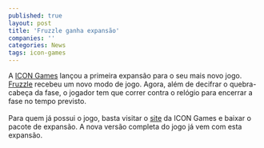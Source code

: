 ```yaml
---
published: true
layout: post
title: 'Fruzzle ganha expansão'
companies: ''
categories: News
tags: icon-games
---
```

A <a href="{{ site.baseurl }}/index.php?p=cl&amp;t=19&amp;idd=34">ICON Games</a>
 lan&ccedil;ou a primeira expans&atilde;o para o seu mais novo jogo. <a href="{{ site.baseurl }}/index.php?p=c&amp;id=314">Fruzzle</a>
 recebeu um novo modo de jogo. Agora, al&eacute;m de decifrar o quebra-cabe&ccedil;a da fase, o jogador tem que correr contra o rel&oacute;gio para encerrar a fase no tempo previsto.<br /><br />Para quem j&aacute; possui o jogo, basta visitar o <a target="_blank" href="http://icongames.sites.uol.com.br/fruzzle-pt.htm">site</a>
 da ICON Games e baixar o pacote de expans&atilde;o. A nova vers&atilde;o completa do jogo j&aacute; vem com esta expans&atilde;o.<br />
